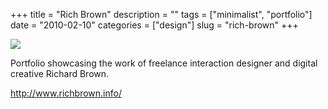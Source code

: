 +++
title = "Rich Brown"
description = ""
tags = ["minimalist", "portfolio"]
date = "2010-02-10"
categories = ["design"]
slug = "rich-brown"
+++


 

  <div id="screens-thumbs" class="clearfix">
    <div class="txt-center" id="design-submission"><a href="http://www.richbrown.info/"><img id='bluga-thumbnail-2297' class='bluga-thumbnail large' src='//media.konigi.com/bluga/
wt4b727ee47d0cb_large.jpg'/></a></div>  
  </div>   
<p>Portfolio showcasing the work of freelance interaction designer and digital creative Richard Brown.</p>

<p><a href="http://www.richbrown.info/">http://www.richbrown.info/</a></p>




